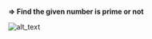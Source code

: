 <!-- Output copied to clipboard! -->

<!-- You have some errors, warnings, or alerts. If you are using reckless mode, turn it off to see inline alerts.
* ERRORs: 0
* WARNINGs: 0
* ALERTS: 1 -->

**⇒ Find the given number is prime or not**

![alt_text](images/image1.png "image_tooltip")
